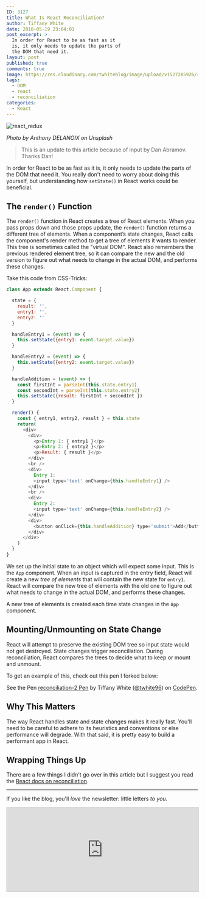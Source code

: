 ```yaml
---
ID: 3127
title: What Is React Reconciliation?
author: Tiffany White
date: 2018-05-19 23:04:01
post_excerpt: >
  In order for React to be as fast as it
  is, it only needs to update the parts of
  the DOM that need it.
layout: post
published: true
comments: true
image: https://res.cloudinary.com/twhiteblog/image/upload/v1527285926/react_redux_trpz1i.jpg
tags:
  - DOM
  - react
  - reconciliation
categories:
  - React
---
```


<img src="https://res.cloudinary.com/twhiteblog/image/upload/v1527285926/react_redux_trpz1i.jpg" alt="react_redux"/>

*Photo by Anthony DELANOIX on Unsplash*

> This is an update to this article because of input by Dan Abramov. Thanks Dan!

In order for React to be as fast as it is, it only needs to update the parts of the DOM that need it. You really don't need to worry about doing this yourself, but understanding how `setState()` in React works could be beneficial.

## The `render()` Function

The `render()` function in React creates a tree of React elements. When you pass props down and those props update, the `render()` function returns a different tree of elements. When a component’s state changes, React calls the component's render method to get a tree of elements it wants to render. This tree is sometimes called the "virtual DOM". React also remembers the previous rendered element tree, so it can compare the new and the old version to figure out what needs to change in the actual DOM, and performs these changes.

Take this code from CSS-Tricks:

```js
class App extends React.Component {

  state = {
    result: '',
    entry1: '',
    entry2: ''
  }

  handleEntry1 = (event) => {
    this.setState({entry1: event.target.value})
  }

  handleEntry2 = (event) => {
    this.setState({entry2: event.target.value})
  }

  handleAddition = (event) => {
    const firstInt = parseInt(this.state.entry1)
    const secondInt = parseInt(this.state.entry2)
    this.setState({result: firstInt + secondInt })
  }

  render() {
    const { entry1, entry2, result } = this.state
    return(
      <div>
        <div>
          <p>Entry 1: { entry1 }</p>
          <p>Entry 2: { entry2 }</p>
          <p>Result: { result }</p>
        </div>
        <br />
        <div>
          Entry 1:
          <input type='text' onChange={this.handleEntry1} />
        </div>
        <br />
        <div>
          Entry 2:
          <input type='text' onChange={this.handleEntry2} />
        </div>
        <div>
          <button onClick={this.handleAddition} type='submit'>Add</button>
        </div>
      </div>
    )
  }
}
```

We set up the initial state to an object which will expect some input. This is the `App` component. When an input is captured in the entry field, React will create a new *tree of elements* that will contain the new state for `entry1`. React will compare the new tree of elements with the old one to figure out what needs to change in the actual DOM, and performs these changes.

A new tree of elements is created each time state changes in the `App` component.

## Mounting/Unmounting on State Change

React will attempt to preserve the existing DOM tree so input state would not get destroyed. State changes trigger reconciliation. During reconciliation, React compares the trees to decide what to keep or mount and unmount.

To get an example of this, check out this pen I forked below:

<p data-height="467" data-theme-id="22729" data-slug-hash="WJPeME" data-default-tab="js,result" data-user="twhite96" data-embed-version="2" data-pen-title:="reconciliation-2 Pen" class="codepen">See the Pen <a href="https://codepen.io/twhite96/pen/WJPeME/">reconciliation-2 Pen</a> by Tiffany White (<a href="https://codepen.io/twhite96">@twhite96</a>) on <a href="https://codepen.io">CodePen</a>.</p>
<script async src="https://static.codepen.io/assets/embed/ei.js"></script>


## Why This Matters

The way React handles state and state changes makes it really fast. You'll need to be careful to adhere to its heuristics and conventions or else performance will degrade. With that said, it is pretty easy to build a performant app in React.

## Wrapping Things Up

There are a few things I didn't go over in this article but I suggest you read the [React docs on reconciliation](https://reactjs.org/docs/reconciliation.html).

---

If you like the blog, you'll *love* the newsletter: little letters *to you*.

<iframe scrolling="no" style="width:100%!important;height:220px;border:1px #ccc solid !important" src="https://buttondown.email/tiffanywhite?as_embed=true"></iframe>
